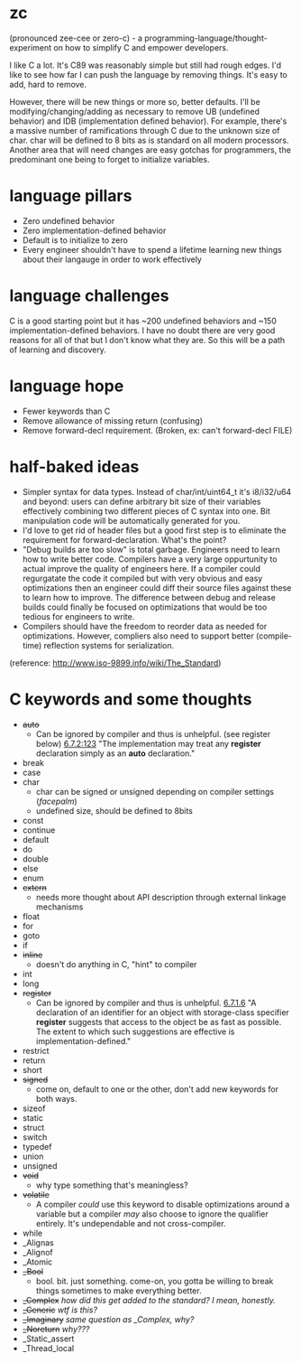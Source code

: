 # zc
(pronounced zee-cee or zero-c) - a programming-language/thought-experiment on how to simplify C and empower developers.

I like C a lot. It's C89 was reasonably simple but still had rough edges. I'd like to see how far I can push the language by removing things. It's easy to add, hard to remove.

However, there will be new things or more so, better defaults. I'll be modifying/changing/adding as necessary to remove UB (undefined behavior) and IDB (implementation defined behavior). For example, there's a massive number of ramifications through C due to the unknown size of char. char will be defined to 8 bits as is standard on all modern processors. Another area that will need changes are easy gotchas for programmers, the predominant one being to forget to initialize variables.

# language pillars
* Zero undefined behavior
* Zero implementation-defined behavior
* Default is to initialize to zero
* Every engineer shouldn't have to spend a lifetime learning new things about their langauge in order to work effectively

# language challenges
C is a good starting point but it has ~200 undefined behaviors and ~150 implementation-defined behaviors. I have no doubt there are very good reasons for all of that but I don't know what they are. So this will be a path of learning and discovery.

# language hope
* Fewer keywords than C
* Remove allowance of missing return (confusing)
* Remove forward-decl requirement. (Broken, ex: can't forward-decl FILE)

# half-baked ideas
* Simpler syntax for data types. Instead of char/int/uint64_t it's i8/i32/u64 and beyond: users can define arbitrary bit size of their variables effectively combining two different pieces of C syntax into one. Bit manipulation code will be automatically generated for you.
* I'd love to get rid of header files but a good first step is to eliminate the requirement for forward-declaration. What's the point?
* "Debug builds are too slow" is total garbage. Engineers need to learn how to write better code. Compilers have a very large oppurtunity to actual improve the quality of engineers here. If a compiler could regurgatate the code it compiled but with very obvious and easy optimizations then an engineer could diff their source files against these to learn how to improve. The difference between debug and release builds could finally be focused on optimizations that would be too tedious for engineers to write.
* Compilers should have the freedom to reorder data as needed for optimizations. However, compliers also need to support better (compile-time) reflection systems for serialization.

(reference: http://www.iso-9899.info/wiki/The_Standard)

# C keywords and some thoughts
* ~~auto~~ 
  * Can be ignored by compiler and thus is unhelpful. (see register below) [6.7.2:123](https://web.archive.org/web/20181230041359if_/http://www.open-std.org/jtc1/sc22/wg14/www/abq/c17_updated_proposed_fdis.pdf) "The implementation may treat any **register** declaration simply as an **auto** declaration."
* break
* case
* char
  * char can be signed or unsigned depending on compiler settings (*facepalm*)
  * undefined size, should be defined to 8bits
* const
* continue
* default
* do
* double
* else
* enum
* ~~extern~~
  * needs more thought about API description through external linkage mechanisms
* float
* for
* goto
* if
* ~~inline~~ 
  * doesn't do anything in C, "hint" to compiler
* int
* long
* ~~register~~
  * Can be ignored by compiler and thus is unhelpful. [6.7.1.6](https://web.archive.org/web/20181230041359if_/http://www.open-std.org/jtc1/sc22/wg14/www/abq/c17_updated_proposed_fdis.pdf) "A declaration of an identifier for an object with storage-class specifier **register** suggests that
access to the object be as fast as possible. The extent to which such suggestions are effective is
implementation-defined."
* restrict
* return
* short
* ~~signed~~
  * come on, default to one or the other, don't add new keywords for both ways.
* sizeof
* static
* struct
* switch
* typedef
* union
* unsigned
* ~~void~~
  * why type something that's meaningless?
* ~~volatile~~
  * A compiler *could* use this keyword to disable optimizations around a variable but a compiler *may* also choose to ignore the qualifier entirely. It's undependable and not cross-compiler.
* while
* _Alignas
* _Alignof
* _Atomic
* ~~_Bool~~ 
  * bool. bit. just something. come-on, you gotta be willing to break things sometimes to make everything better.
* ~~_Complex~~ *how did this get added to the standard? I mean, honestly.*
* ~~_Generic~~ *wtf is this?*
* ~~_Imaginary~~ *same question as _Complex, why?*
* ~~_Noreturn~~ *why???*
* _Static_assert
* _Thread_local
